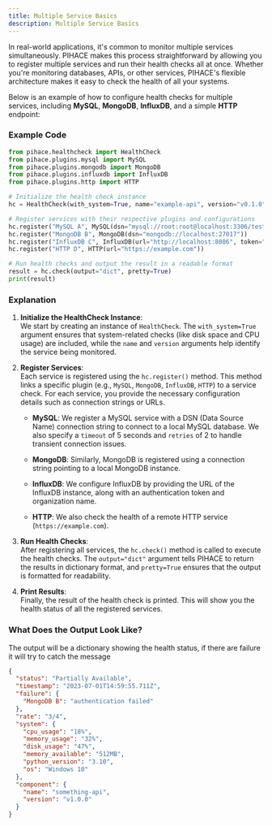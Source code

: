 ```yaml
---
title: Multiple Service Basics 
description: Multiple Service Basics 
---
```


In real-world applications, it's common to monitor multiple services simultaneously. PIHACE makes this process straightforward by allowing you to register multiple services and run their health checks all at once. Whether you're monitoring databases, APIs, or other services, PIHACE's flexible architecture makes it easy to check the health of all your systems.

Below is an example of how to configure health checks for multiple services, including **MySQL**, **MongoDB**, **InfluxDB**, and a simple **HTTP** endpoint:

### Example Code

```python
from pihace.healthcheck import HealthCheck
from pihace.plugins.mysql import MySQL
from pihace.plugins.mongodb import MongoDB
from pihace.plugins.influxdb import InfluxDB
from pihace.plugins.http import HTTP

# Initialize the health check instance
hc = HealthCheck(with_system=True, name="example-api", version="v0.1.0")

# Register services with their respective plugins and configurations
hc.register("MySQL A", MySQL(dsn="mysql://root:root@localhost:3306/testdb"), timeout=5, retries=2)
hc.register("MongoDB B", MongoDB(dsn="mongodb://localhost:27017"))
hc.register("InfluxDB C", InfluxDB(url="http://localhost:8086", token="admintoken", org="myorg"))
hc.register("HTTP D", HTTP(url="https://example.com"))

# Run health checks and output the result in a readable format
result = hc.check(output="dict", pretty=True)
print(result)
```

### Explanation

1.  **Initialize the HealthCheck Instance**:\
    We start by creating an instance of `HealthCheck`. The `with_system=True` argument ensures that system-related checks (like disk space and CPU usage) are included, while the `name` and `version` arguments help identify the service being monitored.

2.  **Register Services**:\
    Each service is registered using the `hc.register()` method. This method links a specific plugin (e.g., `MySQL`, `MongoDB`, `InfluxDB`, `HTTP`) to a service check. For each service, you provide the necessary configuration details such as connection strings or URLs.

    -   **MySQL**: We register a MySQL service with a DSN (Data Source Name) connection string to connect to a local MySQL database. We also specify a `timeout` of 5 seconds and `retries` of 2 to handle transient connection issues.

    -   **MongoDB**: Similarly, MongoDB is registered using a connection string pointing to a local MongoDB instance.

    -   **InfluxDB**: We configure InfluxDB by providing the URL of the InfluxDB instance, along with an authentication token and organization name.

    -   **HTTP**: We also check the health of a remote HTTP service (`https://example.com`).

3.  **Run Health Checks**:\
    After registering all services, the `hc.check()` method is called to execute the health checks. The `output="dict"` argument tells PIHACE to return the results in dictionary format, and `pretty=True` ensures that the output is formatted for readability.

4.  **Print Results**:\
    Finally, the result of the health check is printed. This will show you the health status of all the registered services.

### What Does the Output Look Like?
The output will be a dictionary showing the health status, if there are failure it will try to catch the message
```json
{
  "status": "Partially Available",
  "timestamp": "2023-07-01T14:59:55.711Z",
  "failure": {
    "MongoDB B": "authentication failed"
  },
  "rate": "3/4",
  "system": {
    "cpu_usage": "18%",
    "memory_usage": "32%",
    "disk_usage": "47%",
    "memory_available": "512MB",
    "python_version": "3.10",
    "os": "Windows 10"
  },
  "component": {
    "name": "something-api",
    "version": "v1.0.0"
  }
}
```
